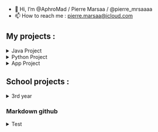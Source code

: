 - 👋 Hi, I’m @AphroMad / Pierre Marsaa / @pierre_mrsaaaa
- 📫 How to reach me : pierre.marsaa@icloud.com

## My projects : 
<details>
<summary>Java Project</summary>
<p>
    
| Project       | Status        | Type      | My Role (if blank, I was alone) | Collaborator(s) | Description |
|:-------------:|:-------------:|:---------:|:-------:|:---------------:|:------------:|       
| [BlackJack Count](https://github.com/AphroMad/Blackjack_count "BlackJack")                                      | Finished   |  Java   |  |  | An application that helps you count cards, calculate the probabilities that a card will appear, determine the best move to make, etc. | 
    
</p>
</details>

<details>
<summary>Python Project</summary>
<p>
    
| Project       | Status        | Type      | My Role (if blank, I was alone) | Collaborator(s) | Description |
|:-------------:|:-------------:|:---------:|:-------:|:---------------:|:------------:|       
| [A Pokemon Go Bot](https://github.com/AphroMad/PoGo-Adb "PoGo Bot")                                             | Paused   |  Python   ||| A bot that play PokemonGo without human help | 
| [Preparation Ebay products](https://github.com/AphroMad/Prepa_photo_produit "Preparation Ebay products")        | Almost done   |  Python   |  |  | Some code to put pictures of a product in front of a background | 
| [Change picture format](https://github.com/AphroMad/JPG-to-PNG "Format")                                        | Done   |  Python   |  |  | Turn JPG to PNG or PNG to JPG| 
| [Crop Video](https://github.com/AphroMad/Croping_video "CropVideo")                                             | Almost done   |  Python   |  |  | Crop a video | 
| [Note conversion](https://github.com/AphroMad/Piano-Guitar-Ukulele-Conversion "Note conversion ")               | Almost done   |  Python   |  |  | Show how a note can be played on a guitar, an uukulele and a piano | 
| [Crop Instagram ScreenShot](https://github.com/AphroMad/Crop-Instagram "Crop Instagram ScreenShot")             | Almost done   |  Python   |  |  | Crop automatically an instagram picture screenshoted | 
</p>
</details>


<details>
<summary>App Project</summary>
<p>
    
| Project       | Status        | Type      | My Role (if blank, I was alone) | Collaborator(s) | Description |
|:-------------:|:-------------:|:---------:|:-------:|:---------------:|:------------:|       
| [Organizapp](https://github.com/Gerem66/Organizapp "Click me")                                                          | Finished |  React Native App   | design, iOS tester, consultant |  [@Gerem66](https://github.com/Gerem66)  | App based on the Eisenhower matrix | 
| [Magic Button](https://github.com/AphroMad/MagicButton "Magic Button")                                         | Finished   |  React Native App  |  |  |  Application that does the same than this [website](http://make-everything-ok.com/)  | 
| [Break the Egg](https://github.com/AphroMad/Break-the-Egg "Break the Egg")                                      | Current   |  React Native App   |  |  |  Touch 1.000.000. times the screen and something will happen  | 
| [Tuner](https://github.com/AphroMad/Tuner "Click me")                                                           | Not started   |  React Native App   | |   |  A guitar / ukulele tuner   | 
| [24 Ads](https://github.com/AphroMad/24Ads "Click me")                                                          | Not started   |  React Native App   |  |  |  An app with only ads   |
| [NotesApp](https://github.com/Gerem66/NotesApp "Click me")                                                           | Not started   |  React Native App   | Determine the note played and put it on a tab | 
    
</p>
</details>

## School projects : 

<details>
<summary>3rd year</summary>
<p>
    
| Project       | Status        | Type      | My Role (if blank, I was alone) | Collaborator(s) | Description |
|:-------------:|:-------------:|:---------:|:-------:|:---------------:|:------------:|       
| [BE CHTI](https://github.com/AphroMad/BE-CHTI "BE CHTI")                                      | Finished   |  ASM - C  |  |  | Some filtering, ASM, C, Fourier transform and laser guns | 
| [BE Graphes](https://github.com/AphroMad/BE_Graphes "BE Graphes")                                      | Finished   |  Java  |  |  | Determine the fastest or shortest path with Dijkstra and Bellmann | 
    
</p>
</details>




### Markdown github
<details>
<summary>Test</summary>
<p>

- Here is [Google](https://google.com)
- Test
    - ``` test ```
    - [ ] test
        - [x] test

</p>
</details>
